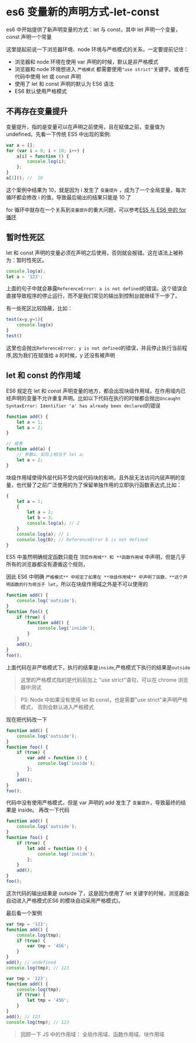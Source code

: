 <!-- Date: 2018-05-08 17:14 -->

# es6 变量新的声明方式-let-const

es6 中开始提供了新声明变量的方式：let 与 const，其中 let 声明一个变量，const 声明一个常量

这里提起前说一下浏览器环境、node 环境与严格模式的关系，一定要提前记住：

-   浏览器和 node 环境在使用 var 声明的时候，默认是非严格模式
-   浏览器和 node 环境想进入 `严格模式` 都需要使用`"use strict"`关键字。或者在代码中使用 let 或 const 声明
-   使用了 let 和 const 声明的默认为 ES6 语法
-   ES6 默认使用严格模式

## 不再存在变量提升

变量提升，指的是变量可以在声明之前使用，且在赋值之前，变量值为 undefined。先看一下传统 ES5 中出现的案例:

```js
var a = [];
for (var i = 0; i < 10; i++) {
    a[i] = function () {
        console.log(i);
    };
}
a[1](); //  10
```

这个案例中结果为 10，就是因为 i 发生了 `变量提升` ，成为了一个全局变量，每次循环都会修改 i 的值，导致最后输出的结果只能是 10 了

for 循环中就存在一个关系到`变量提升`的重大问题，可以参考[ES5 与 ES6 中的 for 循环](../js-for/index.md)

## 暂时性死区

let 和 const 声明的变量必须在声明之后使用，否则就会报错。这在语法上被称为：暂时性死区。

```js
console.log(a);
let a = '123';
```

上面的句子中就会暴露`ReferenceError: a is not defined`的错误。这个错误会直接导致程序的停止运行，而不是我们常见的输出到控制台就继续下一步了。

有一些死区比较隐蔽，比如：

```js
test(x=y,y=1){
	console.log(x)
}
test()
```

这里也会抛出`ReferenceError: y is not defined`的错误，并且停止执行当前程序,因为我们在赋值给 a 的时候，y 还没有被声明

## let 和 const 的作用域

ES6 规定在 let 和 const 声明变量的地方，都会出现块级作用域，在作用域内已经声明的变量不允许重复声明。比如以下代码在执行的时候都会抛出`Uncaught SyntaxError: Identifier 'a' has already been declared`的错误

```js
function add() {
    let a = 1;
    let a = 2;
}

// 或者
function add(a) {
    // 参数a，实际上相当于 let a;
    let a = 2;
}
```

块级作用域使得外层代码不受内层代码块的影响，且外层无法访问内层声明的变量，也代替了之前广泛使用的为了保留单独作用的立即执行函数表达式,比如：

```js
{
    let a = 1;
    {
        let a = 2;
        let b = 3;
        console.log(a); // 2
    }
    console.log(a); // 1
    console.log(b); // ReferenceError b is not defined
}
```

ES5 中虽然明确规定函数只能在 `顶层作用域** 和 **函数作用域` 中声明，但是几乎所有的浏览器都没有遵循这个规则，

因此 ES6 中明确 `严格模式** 中规定了如果在 **块级作用域** 中声明了函数，**这个声明函数的行为相当于 let`，所以在块级作用域之外是不可以使用的

```js
function add() {
    console.log('outside');
}
function foo() {
    if (true) {
        function add() {
            console.log('inside');
        }
    }
    add();
}
foo();
```

上面代码在非严格模式下，执行的结果是`inside`,严格模式下执行的结果是`outside`

> 这里的严格模式指的是代码前加上 "use strict"语句，可以在 chrome 浏览器中测试

> PS: Node 中如果没有使用 let 和 const，也是需要"use strict"来声明严格模式， 否则会默认进入严格模式

现在把代码改一下

```js
function add() {
    console.log('outside');
}
function foo() {
    if (true) {
        var add = function () {
            console.log('inside');
        };
    }
    add();
}
foo();
```

代码中没有使用严格模式，但是 var 声明的 add 发生了 `变量提升`，导致最终的结果是 inside。 再改一下代码

```js
function add() {
    console.log('outside');
}
function foo() {
    if (true) {
        let add = function () {
            console.log('inside');
        };
    }
    add();
}
foo();
```

这次代码的输出结果是 outside 了，这是因为使用了 let 关键字的时候，浏览器会自动进入严格模式(ES6 的模块自动采用严格模式)。

最后看一个案例

```js
var tmp = '123';
function add() {
    console.log(tmp);
    if (true) {
        var tmp = '456';
    }
}
add(); // undefined
console.log(tmp); // 123

var tmp = '123';
function add() {
    console.log(tmp);
    if (true) {
        let tmp = '456';
    }
}
add(); // 123
console.log(tmp); // 123
```

> 回顾一下 JS 中的作用域： 全局作用域、函数作用域、块作用域
